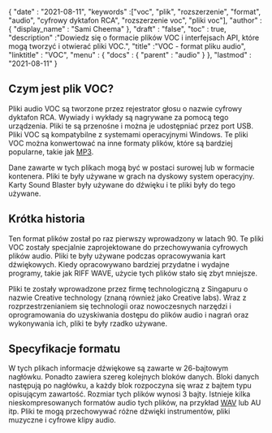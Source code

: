 {
  "date" : "2021-08-11",
  "keywords" :["voc", "plik", "rozszerzenie", "format", "audio", "cyfrowy dyktafon RCA", "rozszerzenie voc", "pliki voc"],
  "author" : {
    "display_name" : "Sami Cheema"
},
  "draft" : "false",
  "toc" : true,
  "description" :"Dowiedz się o formacie plików VOC i interfejsach API, które mogą tworzyć i otwierać pliki VOC.",
  "title" :"VOC - format pliku audio",
  "linktitle" : "VOC",
  "menu" : {
    "docs" : {
      "parent" : "audio"
}
},
  "lastmod" : "2021-08-11"
}

## Czym jest plik VOC? ##

Pliki audio VOC są tworzone przez rejestrator głosu o nazwie cyfrowy dyktafon RCA. Wywiady i wykłady są nagrywane za pomocą tego urządzenia. Pliki te są przenośne i można je udostępniać przez port USB. Pliki VOC są kompatybilne z systemami operacyjnymi Windows. Te pliki VOC można konwertować na inne formaty plików, które są bardziej popularne, takie jak [MP3](/pl/audio/mp3/).
 

Dane zawarte w tych plikach mogą być w postaci surowej lub w formacie kontenera. Pliki te były używane w grach na dyskowy system operacyjny. Karty Sound Blaster były używane do dźwięku i te pliki były do tego używane.



## Krótka historia ##

Ten format plików został po raz pierwszy wprowadzony w latach 90. Te pliki VOC zostały specjalnie zaprojektowane do przechowywania cyfrowych plików audio. Pliki te były używane podczas opracowywania kart dźwiękowych. Kiedy opracowywano bardziej przydatne i wydajne programy, takie jak RIFF WAVE, użycie tych plików stało się zbyt mniejsze.

Pliki te zostały wprowadzone przez firmę technologiczną z Singapuru o nazwie Creative technology (znaną również jako Creative labs). Wraz z rozprzestrzenianiem się technologii oraz nowoczesnych narzędzi i oprogramowania do uzyskiwania dostępu do plików audio i nagrań oraz wykonywania ich, pliki te były rzadko używane.


## Specyfikacje formatu ##

W tych plikach informacje dźwiękowe są zawarte w 26-bajtowym nagłówku. Ponadto zawiera szereg kolejnych bloków danych. Bloki danych następują po nagłówku, a każdy blok rozpoczyna się wraz z bajtem typu opisującym zawartość. Rozmiar tych plików wynosi 3 bajty. Istnieje kilka nieskompresowanych formatów audio tych plików, na przykład [WAV](/pl/audio/wav/) lub AU itp. Pliki te mogą przechowywać różne dźwięki instrumentów, pliki muzyczne i cyfrowe klipy audio.



